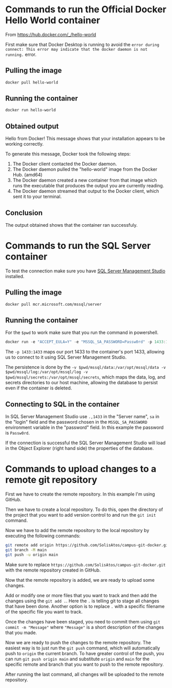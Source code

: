 # Commands to run the Official Docker Hello World container

From https://hub.docker.com/_/hello-world

First make sure that Docker Desktop is running to avoid the `error during connect: This error may indicate that the docker daemon is not running.` error.

## Pulling the image
```sh
docker pull hello-world
```

## Running the container
```sh
docker run hello-world
```

## Obtained output
Hello from Docker!
This message shows that your installation appears to be working correctly.

To generate this message, Docker took the following steps:
 1. The Docker client contacted the Docker daemon.
 2. The Docker daemon pulled the "hello-world" image from the Docker Hub.
    (amd64)
 3. The Docker daemon created a new container from that image which runs the
    executable that produces the output you are currently reading.
 4. The Docker daemon streamed that output to the Docker client, which sent it
    to your terminal.

## Conclusion
The output obtained shows that the container ran successfuly.

# Commands to run the SQL Server container

To test the connection make sure you have [SQL Server Management Studio](https://docs.microsoft.com/en-us/sql/ssms/download-sql-server-management-studio-ssms?view=sql-server-ver16) installed.

## Pulling the image
```sh
docker pull mcr.microsoft.com/mssql/server
```

## Running the container
For the `$pwd` to work make sure that you run the command in powershell.


```powershell
docker run -e "ACCEPT_EULA=Y" -e "MSSQL_SA_PASSWORD=Passw0rd" -p 1433:1433 -v $pwd/mssql/data:/var/opt/mssql/data -v $pwd/mssql/log:/var/opt/mssql/log -v $pwd/mssql/secrets:/var/opt/mssql/secrets -d mcr.microsoft.com/mssql/server
```

The `-p 1433:1433` maps our port 1433 to the container's port 1433, allowing us to connect to it using SQL Server Management Studio.

The persistence is done by the `-v $pwd/mssql/data:/var/opt/mssql/data -v $pwd/mssql/log:/var/opt/mssql/log -v $pwd/mssql/secrets:/var/opt/mssql/secrets`, which maps the data, log, and secrets directories to our host machine, allowing the database to persist even if the container is deleted.

## Connecting to SQL in the container
In SQL Server Management Studio use `.,1433` in the "Server name", `sa` in the "login" field and the password chosen in the `MSSQL_SA_PASSWORD` environment variable in the "password" field. In this example the password is `Passw0rd`.

If the connection is successful the SQL Server Management Studio will load in the Object Explorer (right hand side) the properties of the database.

# Commands to upload changes to a remote git repository
First we have to create the remote repository. In this example I'm using GitHub.

Then we have to create a local repository. To do this, open the directory of the project that you want to add version control to and run the `git init` command.

Now we have to add the remote repository to the local repository by executing the following commands:

```sh
git remote add origin https://github.com/SolisAtos/campus-git-docker.git
git branch -M main
git push -u origin main
```

Make sure to replace `https://github.com/SolisAtos/campus-git-docker.git` with the remote repository created in GitHub.

Now that the remote repository is added, we are ready to upload some changes.

Add or modify one or more files that you want to track and then add the changes using the `git add .`. Here the `.` is telling git to stage all changes that have been done. Another option is to replace `.` with a specific filename of the specific file you want to track.

Once the changes have been staged, you need to commit them using `git commit -m "Message"` where `"Message"` is a short description of the changes that you made.

Now we are ready to push the changes to the remote repository. The easiest way is to just run the `git push` command, which will automatically push to `origin` the current branch. To have greater control of the push, you can run `git push origin main` and substitute `origin` and `main` for the specific remote and branch that you want to push to the remote repository.

After running the last command, all changes will be uploaded to the remote repository.